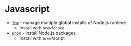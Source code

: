 # Javascript

* [`fnm`](https://github.com/Schniz/fnm) - manage multiple global installs
    of Node.js runtime
  * Install with `brew`/`choco`
* [`pnpm`](https://github.com/pnpm/pnpm) - install Node.js packages
  * Install with `brew`/script
